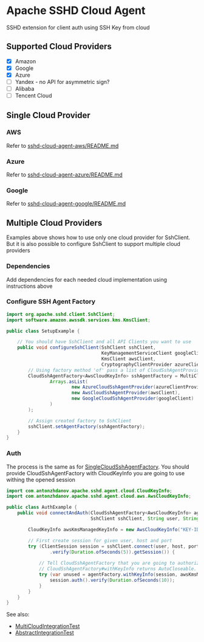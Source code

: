 # Apache SSHD Cloud Agent

SSHD extension for client auth using SSH Key from cloud

## Supported Cloud Providers

- [x] Amazon
- [x] Google
- [x] Azure
- [ ] Yandex - no API for asymmetric sign?
- [ ] Alibaba
- [ ] Tencent Cloud

## Single Cloud Provider
### AWS
Refer to [sshd-cloud-agent-aws/README.md](sshd-cloud-agent-aws%2FREADME.md)

### Azure
Refer to [sshd-cloud-agent-azure/README.md](sshd-cloud-agent-azure%2FREADME.md)

### Google
Refer to [sshd-cloud-agent-google/README.md](sshd-cloud-agent-google%2FREADME.md)

## Multiple Cloud Providers

Examples above shows how to use only one cloud provider for SshClient. But it is also possible to configure SshClient to support multiple cloud providers

### Dependencies

Add dependencies for each needed cloud implementation using instructions above

### Configure SSH Agent Factory

```java
import org.apache.sshd.client.SshClient;
import software.amazon.awssdk.services.kms.KmsClient;

public class SetupExample {

    // You should have SshClient and all API Clients you want to use
    public void configureSshClient(SshClient sshClient,
                                   KeyManagementServiceClient googleClient,
                                   KmsClient awsClient,
                                   CryptographyClientProvider azureClientProvider) {
        // Using factory method 'of' pass a list of CloudSshAgentProvider instances
        CloudSshAgentFactory<AwsCloudKeyInfo> sshAgentFactory = MultiCloudSshAgentFactory.of(
                Arrays.asList(
                        new AzureCloudSshAgentProvider(azureClientProvider),
                        new AwsCloudSshAgentProvider(awsClient),
                        new GoogleCloudSshAgentProvider(googleClient)
                )
        );

        // Assign created factory to SshClient
        sshClient.setAgentFactory(sshAgentFactory);
    }
}
```

### Auth

The process is the same as for [SingleCloudSshAgentFactory](sshd-cloud-agent-core%2Fsrc%2Fmain%2Fjava%2Fcom%2Fantonzhdanov%2Fapache%2Fsshd%2Fagent%2FSingleCloudSshAgentFactory.java). You should provide CloudSshAgentFactory with CloudKeyInfo you are going to use withing the opened session

```java
import com.antonzhdanov.apache.sshd.agent.cloud.CloudKeyInfo;
import com.antonzhdanov.apache.sshd.agent.cloud.aws.AwsCloudKeyInfo;

public class AuthExample {
    public void connectAndAuth(CloudSshAgentFactory<AwsCloudKeyInfo> agentFactory,
                               SshClient sshClient, String user, String host, int port) {

        CloudKeyInfo awsKmsManagedKeyInfo = new AwsCloudKeyInfo("KEY-ID");

        // First create session for given user, host and port
        try (ClientSession session = sshClient.connect(user, host, port)
                .verify(Duration.ofSeconds(5)).getSession()) {
            
            // Tell CloudSshAgentFactory that you are going to authorize with awsKmsManagedKeyInfo within session
            // CloudSshAgentFactory#withKeyInfo returns AutoCloseable. Use it to clear useless data after auth
            try (var unused = agentFactory.withKeyInfo(session, awsKmsManagedKeyInfo)) {
                session.auth().verify(Duration.ofSeconds(10));
            }
        }
    }
}
```

See also:
* [MultiCloudIntegrationTest](sshd-cloud-agent-test%2Fsrc%2Ftest%2Fjava%2Fcom%2Fantonzhdanov%2Fapache%2Fsshd%2Fagent%2Fcloud%2FMultiCloudIntegrationTest.java)
* [AbstractIntegrationTest](..%2Fsshd-cloud-agent-test%2Fsrc%2Ftest%2Fjava%2Fcom%2Fantonzhdanov%2Fapache%2Fsshd%2Fagent%2Fcloud%2FAbstractIntegrationTest.java)